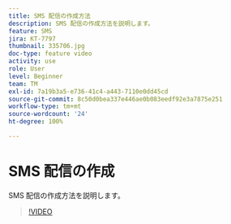 ```yaml
---
title: SMS 配信の作成方法
description: SMS 配信の作成方法を説明します。
feature: SMS
jira: KT-7797
thumbnail: 335706.jpg
doc-type: feature video
activity: use
role: User
level: Beginner
team: TM
exl-id: 7a19b3a5-e736-41c4-a443-7110e0dd45cd
source-git-commit: 8c50d0bea337e446ae0b083eedf92e3a7875e251
workflow-type: tm+mt
source-wordcount: '24'
ht-degree: 100%

---
```


# SMS 配信の作成

SMS 配信の作成方法を説明します。

>[!VIDEO](https://video.tv.adobe.com/v/335706)
